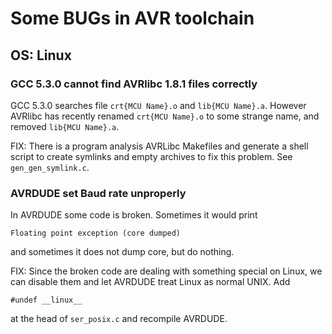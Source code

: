 # Some BUGs in AVR toolchain

## OS: Linux

### GCC 5.3.0 cannot find AVRlibc 1.8.1 files correctly

GCC 5.3.0 searches file `crt{MCU Name}.o` and `lib{MCU Name}.a`.
However AVRlibc has recently renamed `crt{MCU Name}.o` to some
strange name, and removed `lib{MCU Name}.a`.

FIX: There is a program analysis AVRLibc Makefiles and generate a
shell script to create symlinks and empty archives to fix this
problem. See `gen_gen_symlink.c`.

### AVRDUDE set Baud rate unproperly

In AVRDUDE some code is broken. Sometimes it would print

`Floating point exception (core dumped)`

and sometimes it does not dump core, but do nothing.

FIX: Since the broken code are dealing with something special on
Linux, we can disable them and let AVRDUDE treat Linux as normal
UNIX. Add

`#undef __linux__`

at the head of `ser_posix.c` and recompile AVRDUDE.
